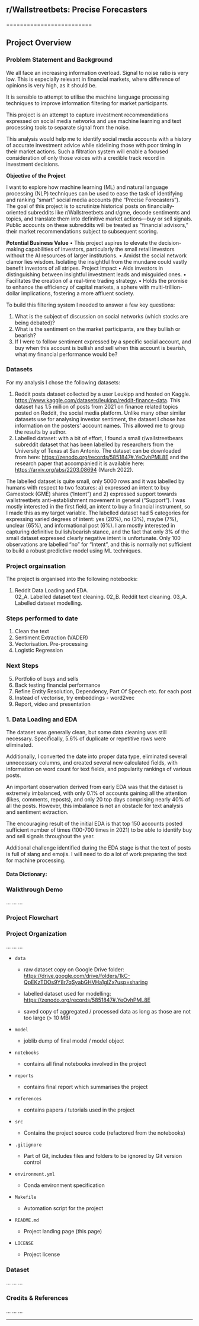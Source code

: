 ## r/Wallstreetbets: Precise Forecasters
=========================

## Project Overview

### Problem Statement and Background

We all face an increasing information overload. Signal to noise ratio is very low.  This is especially relevant in financial markets, where difference of opinions is very high, as it should be.  

It is sensible to attempt to utilise the machine language processing techniques to improve information filtering for market participants. 

This project is an attempt to capture investment recommendations expressed on social media networks and use machine learning and text processing tools to separate signal from the noise. 

This analysis would help me to identify social media accounts with a history of accurate investment advice while sidelining those with poor timing in their market actions. Such a filtration system will enable a focused consideration of only those voices with a credible track record in investment decisions.

**Objective of the Project**

I want to explore how machine learning (ML) and natural language processing (NLP) techniques can be used to ease the task of identifying and ranking “smart” social media accounts (the “Precise Forecasters”).  
The goal of this project  is to scrutinize historical posts on financially-oriented subreddits like r/Wallstreetbets and r/gme, decode sentiments and topics, and translate them into definitive market actions—buy or sell signals. Public accounts on these subreddits will be treated as "financial advisors," their market recommendations subject to subsequent scoring.

**Potential Business Value**
•	This project aspires to elevate the decision-making capabilities of investors, particularly the small retail investors without the AI resources of larger institutions.
•	Amidst the social network clamor lies wisdom. Isolating the insightful from the mundane could vastly benefit investors of all stripes.
Project Impact
•	Aids investors in distinguishing between insightful investment leads and misguided ones.
•	Facilitates the creation of a real-time trading strategy.
•	Holds the promise to enhance the efficiency of capital markets, a sphere with multi-trillion-dollar implications, fostering a more affluent society.

To build this filtering system I needed to answer a few key questions:

1.  What is the subject of discussion on social networks (which stocks are being debated)?
2.  What is the sentiment on the market participants, are they bullish or bearish? 
3.  If I were to follow sentiment expressed by a specific social account, and buy when this account is bullish and sell when this account is bearish, what my financial performance would be? 

### Datasets

For my analysis I chose the following datasets:

1.	Reddit posts dataset collected by a user Leukipp and hosted on Kaggle. https://www.kaggle.com/datasets/leukipp/reddit-finance-data.  This dataset has 1.5 million of posts from 2021 on finance related topics posted on Reddit, the social media platform. Unlike many other similar datasets use for analysing investor sentiment, the dataset I chose has information on the posters’ account names. This allowed me to group the results by author. 
2.	Labelled dataset: with a bit of effort, I found a small r/wallstreetbears subreddit dataset that has been labelled by researchers from the University of Texas at San Antonio. The dataset can be downloaded from here: https://zenodo.org/records/5851847#.YeOvhPML8E  and the research paper that accompanied it is available here: https://arxiv.org/abs/2203.08694 (March 2022). 

The labelled dataset is quite small, only 5000 rows and it was labelled by humans with respect to two features: a) expressed an intent to buy Gamestock (GME) shares (‘Intent”) and 2) expressed support towards wallstreetbets anti-establishment movement in general (“Support”).  I was mostly interested in the first field, an intent to buy a financial instrument, so I made this as my target variable. The labelled dataset had 5 categories for expressing varied degrees of intent: yes (20%), no (3%), maybe (7%), unclear (65%), and informational post (6%).  I am mostly interested in capturing definitive bullish/bearish stance, and the fact that only 3% of the small dataset expressed clearly negative intent is unfortunate. Only 100 observations are labelled “no” for “Intent”, and this is normally not sufficient to build a robust predictive model using ML techniques. 

### Project orgainsation

The project is organised into the following notebooks:

01. Reddit Data Loading and EDA.  
02_A. Labelled dataset text cleaning.
02_B. Reddit text cleaning.
03_A. Labelled dataset modelling.

### Steps performed to date
    
1. Clean the text   
2. Sentiment Extraction (VADER) 
3. Vectorisation. Pre-processing    
4. Logistic Regression  

### Next Steps 
    
5. Portfolio of buys and sells  
6. Back testing financial performance    
7. Refine Entity Resolution, Dependency, Part Of Speech etc. for each post  
8. Instead of vectorise, try embeddings - word2vec  
9. Report, video and presentation  

### 1. Data Loading and EDA

The dataset was generally clean, but some data cleaning was still necessary.  Specifically, 5.6% of duplicate or repetitive rows were eliminated.  

Additionally, I converted the date into proper data type, eliminated several unnecessary columns, and created several new calculated fields, with information on word count for text fields, and popularity rankings of various posts. 

An important observation derived from early EDA was that the dataset is extremely imbalanced, with only 0.1% of accounts gaining all the attention (likes, comments, reposts), and only 20 top days comprising nearly 40% of all the posts. However, this imbalance is not an obstacle for text analysis and sentiment extraction. 

The encouraging result of the initial EDA is that top 150 accounts posted sufficient number of times (100-700 times in 2021) to be able to identify buy and sell signals throughout the year.

Additional challenge identified during the EDA stage is that the text of posts is full of slang and emojis. I will need to do a lot of work preparing the text for machine processing.

#### Data Dictionary: 



### Walkthrough Demo

...
...
...

### Project Flowchart

 

### Project Organization

...
...
...

* `data` 
    - raw dataset copy on Google Drive folder:
 https://drive.google.com/drive/folders/1kC-QpEKzTDOs9Y8r7qSyabGHVHa1gIZx?usp=sharing

    - labelled dataset used for modelling:
https://zenodo.org/records/5851847#.YeOvhPML8E

    - saved copy of aggregated / processed data as long as those are not too large (> 10 MB)

* `model`
    - joblib dump of final model / model object

* `notebooks`
    - contains all final notebooks involved in the project

* `reports`
    - contains final report which summarises the project

* `references`
    - contains papers / tutorials used in the project

* `src`
    - Contains the project source code (refactored from the notebooks)

* `.gitignore`
    - Part of Git, includes files and folders to be ignored by Git version control

* `environment.yml`
    - Conda environment specification

* `Makefile`
    - Automation script for the project

* `README.md`
    - Project landing page (this page)

* `LICENSE`
    - Project license

### Dataset

...
...
...

### Credits & References

...
...
...

--------



